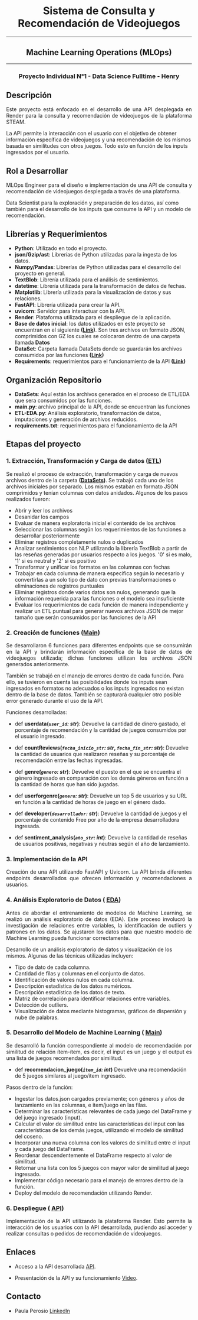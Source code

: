 <h1 align="center">Sistema de Consulta y Recomendación de Videojuegos</h1>
<hr>

<h2 align="center">Machine Learning Operations (MLOps)</h2>
<hr>
<h3 align="center">Proyecto Individual N°1 - Data Science Fulltime - Henry</h3>

## Descripción
<p align="justify">
  Este proyecto está enfocado en el desarrollo de una API desplegada en Render para la consulta y recomendación de videojuegos de la plataforma STEAM.

  La API permite la interacción con el usuario con el objetivo de obtener información específica de videojuegos y una recomendación de los mismos basada en similitudes con otros juegos. Todo esto en función de los inputs ingresados por el usuario.
</p>

## Rol a Desarrollar
<p align="justify"> 
  MLOps Engineer para el diseño e implementación de una API de consulta y recomendación de videojuegos desplegada a través de una plataforma.
  
  Data Scientist para la exploración y preparación de los datos, así como también para el desarrollo de los inputs que consume la API y un modelo de recomendación.
</p>

## Librerías y Requerimientos
<p align="justify">

  - **Python**: Utilizado en todo el proyecto.
  - **json/Gzip/ast**: Librerías de Python utilizadas para la ingesta de los datos.
  - **Numpy/Pandas**: Librerías de Python utilizadas para el desarrollo del proyecto en general.
  - **TextBlob**: Librería utilizada para el análisis de sentimientos.
  - **datetime**: Librería utilizada para la transformación de datos de fechas.
  - **Matplotlib**: Librería utilizada para la visualización de datos y sus relaciones.
  - **FastAPI**: Librería utilizada para crear la API.
  - **uvicorn**: Servidor para interactuar con la API.
  - **Render**: Plataforma utilizada para el despliegue de la aplicación.
  - **Base de datos inicial**: los datos utilizados en este proyecto se encuentran en el siguiente **([Link](https://drive.google.com/drive/folders/1HqBG2-sUkz_R3h1dZU5F2uAzpRn7BSpj))**. Son tres archivos en formato JSON, comprimidos con GZ los cuales se colocaron dentro de una carpeta llamada **Datos** 
  - **DataSet**: Carpeta llamada DataSets donde se guardarán los archivos consumidos por las funciones **([Link](https://github.com/PaulaPerosio/PI_Sistema_de_Recomendacion/tree/main/DataSets))**
  - **Requirements**: requerimientos para el funcionamiento de la API **([Link](https://github.com/PaulaPerosio/PI_Sistema_de_Recomendacion/tree/main/requirements.txt))**

</p>


## Organización Repositorio
<p align="justify">

  - **DataSets**: Aquí están los archivos generados en el proceso de ETL/EDA que sera consumidos por las funciones.
  - **main.py**: archivo principal de la API, donde se encuentran las funciones
  - **ETL-EDA.py**: Análisis exploratorio, transformación de datos, imputaciones y generación de archivos reducidos.
  - **requirements.txt**: requerimientos para el funcionamiento de la API

</p>


## Etapas del proyecto

### 1. Extracción, Transformación y Carga de datos ([ETL](https://github.com/PaulaPerosio/PI_Sistema_de_Recomendacion/blob/main/ETL.ipynb))

<p align="justify">
  
  Se realizó el proceso de extracción, transformación y carga de nuevos archivos dentro de la carpeta **([DataSets](https://github.com/PaulaPerosio/PI_Sistema_de_Recomendacion/tree/main/DataSets))**.
  Se trabajó cada uno de los archivos iniciales por separado. Los mismos estaban en formato JSON comprimidos y tenían columnas con datos anidados. Algunos de los pasos realizados fueron:
  - Abrir y leer los archivos
  - Desanidar los campos
  - Evaluar de manera exploratoria inicial el contenido de los archivos
  - Seleccionar las columnas según los requerimientos de las funciones a desarrollar posteriormente
  - Eliminar registros completamente nulos o duplicados
  - Analizar sentimientos con NLP utilizando la librería TextBlob a partir de las reseñas generadas por usuarios respecto a los juegos. '0' si es malo, '1' si es neutral y '2' si es positivo
  - Transformar y unificar los formatos en las columnas con fechas
  - Trabajar en cada columna de manera específica según lo necesario y convertirlas a un solo tipo de dato con previas transformaciones o eliminaciones de registros puntuales
  - Eliminar registros donde varios datos son nulos, generando que la información requerida para las funciones o el modelo sea insuficiente
  - Evaluar los requerimientos de cada función de manera independiente y realizar un ETL puntual para generar nuevos archivos JSON de mejor tamaño que serán consumidos por las funciones de la API
</p>


### 2. Creación de funciones ([Main](https://github.com/PaulaPerosio/PI_Sistema_de_Recomendacion/blob/main/main.py))

<p align="justify">
  Se desarrollaron 6 funciones para diferentes endpoints que se consumirán en la API y brindarán información específica de la base de datos de videojuegos utilizada; dichas funciones utilizan los archivos JSON generados anteriormente.

  También se trabajó en el manejo de errores dentro de cada función. Para ello, se tuvieron en cuenta las posibilidades donde los inputs sean ingresados en formatos no adecuados o los inputs ingresados no existan dentro de la base de datos. También se capturará cualquier otro posible error generado durante el uso de la API.

  Funciones desarrolladas:

  + def **userdata(*`user_id`: str*)**: Devuelve la cantidad de dinero gastado, el porcentaje de recomendación y la cantidad de juegos consumidos por el usuario ingresado.

  + def **countReviews(*`fecha_inicio_str`: str*, *`fecha_fin_str`: str*)**: Devuelve la cantidad de usuarios que realizaron reseñas y su porcentaje de recomendación entre las fechas ingresadas.

  + def **genre(*`genero`: str*)**: Devuelve el puesto en el que se encuentra el género ingresado en comparación con los demás géneros en función a la cantidad de horas que han sido jugadas.

  + def **userforgenre(*`genero`: str*)**: Devuelve un top 5 de usuarios y su URL en función a la cantidad de horas de juego en el género dado.

  + def **developer(*`desarrollador`: str*)**: Devuelve la cantidad de juegos y el porcentaje de contenido Free por año de la empresa desarrolladora ingresada.

  + def **sentiment_analysis(*`año_str`: int*)**: Devuelve la cantidad de reseñas de usuarios positivas, negativas y neutras según el año de lanzamiento.
</p>


### 3. Implementación de la API

<p align="justify">
  Creación de una API utilizando FastAPI y Uvicorn. La API brinda diferentes endpoints desarrollados que ofrecen información y recomendaciones a usuarios.

</p>


### 4. Análisis Exploratorio de Datos ( [EDA](https://github.com/PaulaPerosio/PI_Sistema_de_Recomendacion/blob/main/EDA.ipynb))

<p align="justify">
  Antes de abordar el entrenamiento de modelos de Machine Learning, se realizó un análisis exploratorio de datos (EDA). Este proceso involucró la investigación de relaciones entre variables, la identificación de outliers y patrones en los datos. Se ajustaron los datos para que nuestro modelo de Machine Learning pueda funcionar correctamente.
  
  Desarrollo de un análisis exploratorio de datos y visualización de los mismos. Algunas de las técnicas utilizadas incluyen:

- Tipo de dato de cada columna.
- Cantidad de filas y columnas en el conjunto de datos.
- Identificación de valores nulos en cada columna.
- Descripción estadística de los datos numéricos.
- Descripción estadística de los datos de texto.
- Matriz de correlación para identificar relaciones entre variables.
- Detección de outliers.
- Visualización de datos mediante histogramas, gráficos de dispersión y nube de palabras.

</p>


### 5. Desarrollo del Modelo de Machine Learning ( [Main](https://github.com/PaulaPerosio/PI_Sistema_de_Recomendacion/blob/main/main.py))

<p align="justify">
  Se desarrolló la función correspondiente al modelo de recomendación por similitud de relación ítem-ítem, es decir, el input es un juego y el output es una lista de juegos recomendados por similitud.

  + def **recomendacion_juego(*`item_id`: int*)** Devuelve una recomendación de 5 juegos similares al juego/item ingresado.

  Pasos dentro de la función:
  - Ingestar los datos.json cargados previamente; con géneros y años de lanzamiento en las columnas, e item/juego en las filas.
  - Determinar las características relevantes de cada juego del DataFrame y del juego ingresado (input).
  - Calcular el valor de similitud entre las características del input con las características de los demás juegos, utilizando el modelo de similitud del coseno.
  - Incorporar una nueva columna con los valores de similitud entre el input y cada juego del DataFrame.
  - Reordenar descendentemente el DataFrame respecto al valor de similitud.
  - Retornar una lista con los 5 juegos con mayor valor de similitud al juego ingresado.
  - Implementar código necesario para el manejo de errores dentro de la función.
  - Deploy del modelo de recomendación utilizando Render.
</p>


### 6. Despliegue ( [API](https://sistema-de-recomendacion-458k.onrender.com))

<p align="justify">
  Implementación de la API utilizando la plataforma Render. Esto permite la interacción de los usuarios con la API desarrollada, pudiendo así acceder y realizar consultas o pedidos de recomendación de videojuegos.

</p>


## **Enlaces**
+ Acceso a la API desarrollada [API](https://sistema-de-recomendacion-458k.onrender.com).

+ Presentación de la API y su funcionamiento [Video](......).


## **Contacto**

+ Paula Perosio [LinkedIn](https://www.linkedin.com/in/paula-perosio/)







